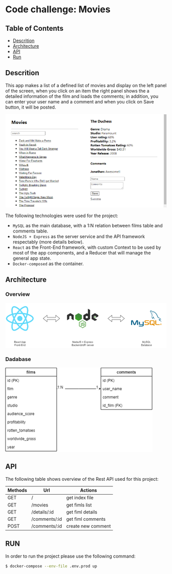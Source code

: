 # Code challenge: Movies

## Table of Contents
- [Descrition](#Descrition)
- [Architecture](#architecture)
- [API](#API)
- [Run](#Run)

## Descrition

This app makes a list of a defined list of movies and display on the left panel of the screen, when you click on an item the right panel shows the a detailed information of the film and loads the comments; in addition, you can enter your user name and a comment and when you click on Save button, it will be posted.

<img src="public/screenshot.png">

The following technologies were used for the project:
- `MySQL` as the main database, with a 1:N relation between films table and comments table.
- `NodeJS + Express` as the server service and the API framework respectably (more details below).
- `React` as the Front-End framework, with custom Context to be used by most of the app components, and a Reducer that will manage the general app state.
- `Docker-composed` as the container.

## Architecture

### Overview
<img src="public/architecture.png">

### Dadabase
<img src="public/db_diagram.png">

## API

The following table shows overview of the Rest API used for this project:

| Methods | Url | Actions |
|---------|---|---|
| GET | / | get index file |
| GET | /movies | get fimls list |
| GET | /details/:id | get fiml details |
| GET | /comments/:id | get fiml comments |
| POST | /comments/:id | create new comment |

## RUN

In order to run the project please use the following command:

```bash
$ docker-compose --env-file .env.prod up
```